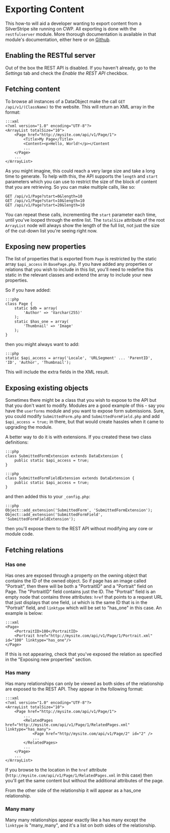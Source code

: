 # Exporting Content

This how-to will aid a developer wanting to export content from a SilverStripe site running on CWP. All exporting is
done with the `restfulserver` module. More thorough documentation is available in that module's documentation, either
here or on [Github](http://github.com/silverstripe/silverstripe-restfulserver/tree/master/docs/en/README.md).

## Enabling the RESTful server

Out of the box the REST API is disabled. If you haven't already, go to the *Settings* tab and check the *Enable the
REST API* checkbox.

## Fetching content

To browse all instances of a DataObject make the call `GET /api/v1/(ClassName)` to the website. This will return an XML
array in the format:

	:::xml
	<?xml version="1.0" encoding="UTF-8"?>
	<ArrayList totalSize="10">
		<Page href="http://mysite.com/api/v1/Page/1">
			<Title>My Page</Title>
			<Content><p>Hello, World!</p></Content
			...
		</Page>
		...
	</ArrayList>

As you might imagine, this could reach a very large size and take a long time to generate. To help with this, the API
supports the `length` and `start` parameters which you can use to restrict the size of the block of content that you
are retrieving. So you can make multiple calls, like so:

	GET /api/v1/Page?start=0&length=10
	GET /api/v1/Page?start=10&length=10
	GET /api/v1/Page?start=20&length=10

You can repeat these calls, incrementing the `start` parameter each time, until you've looped through the entire list.
The `totalSize` attribute of the root `ArrayList` node will always show the length of the full list, not just the size
of the cut-down list you're seeing right now.

## Exposing new properties

The list of properties that is exported from `Page` is restricted by the static array `$api_access` in `BasePage.php`.
If you have added any properties or relations that you wish to include in this list, you'll need to redefine this
static in the relevant classes and extend the array to include your new properties.

So if you have added:

	:::php
	class Page {
		static $db = array(
			'Author' => 'Varchar(255)'
		);
		static $has_one = array(
			'Thumbnail' => 'Image'
		);
	}

then you might always want to add:

	:::php
	static $api_access = array('Locale', 'URLSegment' ... 'ParentID', 'ID', 'Author', 'Thumbnail');

This will include the extra fields in the XML result.

## Exposing existing objects

Sometimes there might be a class that you wish to expose to the API but that you don't want to modify. Modules are a
good example of this - say you have the `userforms` module and you want to expose form submissions. Sure, you could
modify `SubmittedForm.php` and `SubmittedFormField.php` and add `$api_access = true;` in there, but that would create
hassles when it came to upgrading the module.

A better way to do it is with extensions. If you created these two class definitions:

	:::php
	class SubmittedFormExtension extends DataExtension {
		public static $api_access = true;
	}

	:::php
	class SubmittedFormFieldExtension extends DataExtension {
		public static $api_access = true;
	}

and then added this to your `_config.php`:

	:::php
	Object::add_extension('SubmittedForm', 'SubmittedFormExtension');
	Object::add_extension('SubmittedFormField', 'SubmittedFormFieldExtension');

then you'll expose them to the REST API without modifying any core or module code.

## Fetching relations

### Has one

Has ones are exposed through a property on the owning object that contains the ID of the owned object. So if page has
an image called "Portrait", then there will be both a "PortraitID" and a "Portrait" field on Page. The "PortraitID"
field contains just the ID. The "Portrait" field is an empty node that contains three attributes: `href` that points to
a request URL that just displays that one field, `id` which is the same ID that is in the "Portrait" field, and
`linktype` which will be set to "has_one" in this case. An example is below:

	:::xml
	<Page>
		<PortraitID>100</PortraitID>
		<Portrait href="http://mysite.com/api/v1/Page/1/Portrait.xml" id="100" linktype="has_one"/>
	</Page>

If this is not appearing, check that you've exposed the relation as specified in the "Exposing new properties" section.

### Has many

Has many relationships can only be viewed as both sides of the relationship are exposed to the REST API. They appear in
the following format:

	:::xml
	<?xml version="1.0" encoding="UTF-8"?>
	<ArrayList totalSize="10">
		<Page href="http://mysite.com/api/v1/Page/1">
			...
			<RelatedPages href="http://mysite.com/api/v1/Page/1/RelatedPages.xml" linktype="has_many">
				<Page href="http//mysite.com/api/v1/Page/2" id="2" />
				...
			</RelatedPages>
			...
		</Page>
		...
	</ArrayList>

If you browse to the location in the `href` attribute (`http://mysite.com/api/v1/Page/1/RelatedPages.xml` in this case)
then you'll get the same content but without the additional attributes of the page.

From the other side of the relationship it will appear as a has_one relationship.

### Many many

Many many relationships appear exactly like a has many except the `linktype` is "many_many", and it's a list on both
sides of the relationship.